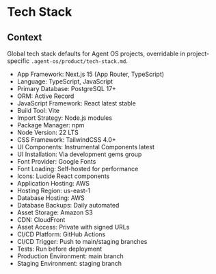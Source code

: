 # Tech Stack

## Context

Global tech stack defaults for Agent OS projects, overridable in project-specific `.agent-os/product/tech-stack.md`.

- App Framework: Next.js 15 (App Router, TypeScript)
- Language: TypeScript, JavaScript
- Primary Database: PostgreSQL 17+
- ORM: Active Record
- JavaScript Framework: React latest stable
- Build Tool: Vite
- Import Strategy: Node.js modules
- Package Manager: npm
- Node Version: 22 LTS
- CSS Framework: TailwindCSS 4.0+
- UI Components: Instrumental Components latest
- UI Installation: Via development gems group
- Font Provider: Google Fonts
- Font Loading: Self-hosted for performance
- Icons: Lucide React components
- Application Hosting: AWS
- Hosting Region: us-east-1
- Database Hosting: AWS
- Database Backups: Daily automated
- Asset Storage: Amazon S3
- CDN: CloudFront
- Asset Access: Private with signed URLs
- CI/CD Platform: GitHub Actions
- CI/CD Trigger: Push to main/staging branches
- Tests: Run before deployment
- Production Environment: main branch
- Staging Environment: staging branch
